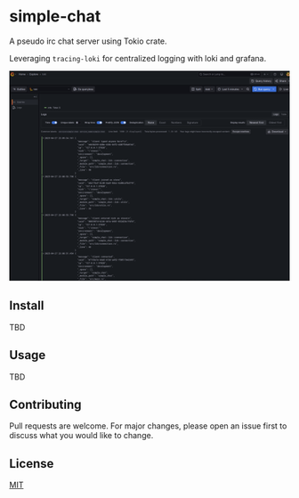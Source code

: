 # simple-chat

A pseudo irc chat server using Tokio crate.

Leveraging `tracing-loki` for centralized logging with loki and grafana.

![alt text](grafana_screenshot.png)

## Install

TBD

## Usage

TBD

## Contributing

Pull requests are welcome. For major changes, please open an issue first to discuss what you would like to change.

## License

[MIT](https://github.com/smehlhoff/simple-chat/blob/master/LICENSE)